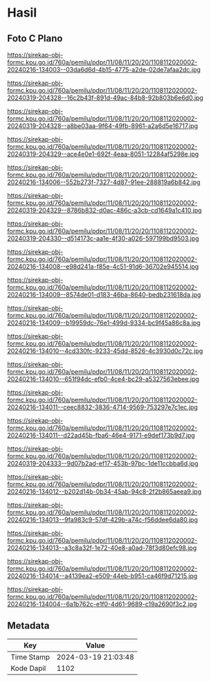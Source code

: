 # Hasil

## Foto C Plano

https://sirekap-obj-formc.kpu.go.id/760a/pemilu/pdpr/11/08/11/20/20/1108112020002-20240216-134003--03da6d6d-4b15-4775-a2de-02de7afaa2dc.jpg

https://sirekap-obj-formc.kpu.go.id/760a/pemilu/pdpr/11/08/11/20/20/1108112020002-20240319-204328--16c2b43f-891d-49ac-84b8-92b803b6e6d0.jpg

https://sirekap-obj-formc.kpu.go.id/760a/pemilu/pdpr/11/08/11/20/20/1108112020002-20240319-204328--a8be03aa-9f64-49fb-8961-a2a6d5e16717.jpg

https://sirekap-obj-formc.kpu.go.id/760a/pemilu/pdpr/11/08/11/20/20/1108112020002-20240319-204329--ace4e0e1-692f-4eaa-8051-12284af5298e.jpg

https://sirekap-obj-formc.kpu.go.id/760a/pemilu/pdpr/11/08/11/20/20/1108112020002-20240216-134006--552b273f-7327-4d87-91ee-288819a6b842.jpg

https://sirekap-obj-formc.kpu.go.id/760a/pemilu/pdpr/11/08/11/20/20/1108112020002-20240319-204329--8786b832-d0ac-486c-a3cb-cd1649a1c410.jpg

https://sirekap-obj-formc.kpu.go.id/760a/pemilu/pdpr/11/08/11/20/20/1108112020002-20240319-204330--d514173c-aa1e-4f30-a026-597199bd9503.jpg

https://sirekap-obj-formc.kpu.go.id/760a/pemilu/pdpr/11/08/11/20/20/1108112020002-20240216-134008--e98d241a-f85e-4c51-91d6-36702e945514.jpg

https://sirekap-obj-formc.kpu.go.id/760a/pemilu/pdpr/11/08/11/20/20/1108112020002-20240216-134009--8574de01-d183-46ba-8640-bedb231618da.jpg

https://sirekap-obj-formc.kpu.go.id/760a/pemilu/pdpr/11/08/11/20/20/1108112020002-20240216-134009--b19959dc-76e1-499d-9334-bc9f45a86c8a.jpg

https://sirekap-obj-formc.kpu.go.id/760a/pemilu/pdpr/11/08/11/20/20/1108112020002-20240216-134010--4cd330fc-9233-45dd-8526-4c3930d0c72c.jpg

https://sirekap-obj-formc.kpu.go.id/760a/pemilu/pdpr/11/08/11/20/20/1108112020002-20240216-134010--651f94dc-efb0-4ce4-bc29-a5327563ebee.jpg

https://sirekap-obj-formc.kpu.go.id/760a/pemilu/pdpr/11/08/11/20/20/1108112020002-20240216-134011--ceec8832-3836-4714-9569-753297e7c1ec.jpg

https://sirekap-obj-formc.kpu.go.id/760a/pemilu/pdpr/11/08/11/20/20/1108112020002-20240216-134011--d22ad45b-fba6-46e4-9171-e9def173b9d7.jpg

https://sirekap-obj-formc.kpu.go.id/760a/pemilu/pdpr/11/08/11/20/20/1108112020002-20240319-204333--9d07b2ad-ef17-453b-97bc-1de11ccbba6d.jpg

https://sirekap-obj-formc.kpu.go.id/760a/pemilu/pdpr/11/08/11/20/20/1108112020002-20240216-134012--b202d14b-0b34-45ab-94c8-2f2b865aeea9.jpg

https://sirekap-obj-formc.kpu.go.id/760a/pemilu/pdpr/11/08/11/20/20/1108112020002-20240216-134013--9fa983c9-57df-429b-a74c-f56ddee6da80.jpg

https://sirekap-obj-formc.kpu.go.id/760a/pemilu/pdpr/11/08/11/20/20/1108112020002-20240216-134013--a3c8a32f-1e72-40e8-a0ad-78f3d80efc98.jpg

https://sirekap-obj-formc.kpu.go.id/760a/pemilu/pdpr/11/08/11/20/20/1108112020002-20240216-134014--a4139ea2-e509-44eb-b951-ca46f9d71215.jpg

https://sirekap-obj-formc.kpu.go.id/760a/pemilu/pdpr/11/08/11/20/20/1108112020002-20240216-134004--6a1b762c-e1f0-4d61-9689-c19a2690f3c2.jpg


## Metadata

| Key        | Value               |
| ---------- | ------------------- |
| Time Stamp | 2024-03-19 21:03:48 |
| Kode Dapil | 1102                |



